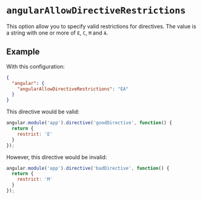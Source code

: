 # `angularAllowDirectiveRestrictions`

This option allow you to specify valid restrictions for directives. The value is a string with one
or more of `E`, `C`, `M` and `A`.

## Example

With this configuration:

```json
{
  "angular": {
    "angularAllowDirectiveRestrictions": "EA"
  }
}
```

This directive would be valid:

```javascript
angular.module('app').directive('goodDirective', function() {
  return {
    restrict: 'E'
  }
});
```

However, this directive would be invalid:

```javascript
angular.module('app').directive('badDirective', function() {
  return {
    restrict: 'M'
  }
});
```
